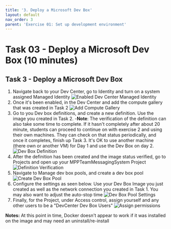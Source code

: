 ```yaml
---
title: '3. Deploy a Microsoft Dev Box'
layout: default
nav_order: 3
parent: 'Exercise 01: Set up development environment'
---
```


# Task 03 - Deploy a Microsoft Dev Box (10 minutes)

## Task 3 - Deploy a Microsoft Dev Box

1. Navigate back to your Dev Center, go to Identity and turn on a system assigned Managed Identity
   ![Enabled Dev Center Managed Identity](../Media/DevCenterManagedIdentity.png)
2. Once it's been enabled, in the Dev Center and add the compute gallery that was created in Task 2
   ![Add Compute Gallery](../Media/AddComputeGallery.png)
3. Go to you Dev box definitions, and create a new definition. Use the image you created in Task 2.
    -**Note**: The verification of the definition can also take some time to complete. If it hasn't completely after about 20 minute, students can proceed to continue on with exercise 2 and using their own machines. They can check on that status periodically, and once it completes, finish up Task 3. It's OK to use another machine (there own or another VM) for Day 1 and use the Dev Box on day 2.
   ![Dev Box Definition](../Media/DevBoxDefinition.png)
4. After the definition has been created and the image status verified, go to Projects and open up your MPPTeamMessagingSystem Project
   ![Definition Verification](../Media/DefinitionVerification.png)
5. Navigate to Manage dev box pools, and create a dev box pool
   ![Create Dev Box Pool](../Media/CreateDevBoxPool.png)
6. Configure the settings as seen below. Use your Dev Box Image you just created as well as the network connection you created in Task 1. You may also want to adjust the auto-stop time
   ![Dev Box Pool Settings](../Media/DevBoxPoolSettings.png)
7. Finally, for the Project, under Access control, assign yourself and any other users to be a "DevCenter Dev Box Users"
    ![Assign permissions](../Media/AssignPermissions.png)

**Notes:** At this point in time, Docker doesn't appear to work if it was installed on the image and may need an uninstall/re-install

